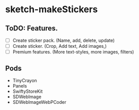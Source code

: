 # sketch-makeStickers

## ToDO: Features.

- [ ] Create sticker pack. (Name, add, delete, update)
- [ ] Create sticker. (Crop, Add text, Add images,)
- [ ] Premium features. (More text-styles, more images, filters)

## Pods

- TinyCrayon
- Panels
- SwiftyStoreKit
- SDWebImage
- SDWebImageWebPCoder
